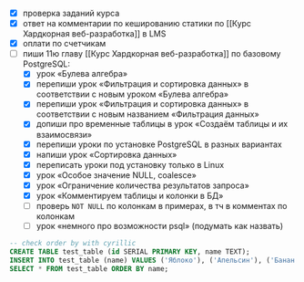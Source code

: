 - [x] проверка заданий курса
- [x] ответ на комментарии по кешированию статики по [[Курс Хардкорная веб-разработка]] в LMS
- [x] оплати по счетчикам
- [ ] пиши 11ю главу [[Курс Хардкорная веб-разработка]] по базовому PostgreSQL:
	- [x] урок «Булева алгебра»
	- [x] перепиши урок «Фильтрация и сортировка данных» в соответствии с новым уроком «Булева алгебра»
	- [x] перепиши урок «Фильтрация и сортировка данных» в соответствии с новым названием «Фильтрация данных»
	- [x] допиши про временные таблицы в урок «Создаём таблицы и их взаимосвязи»
	- [x] перепиши уроки по установке PostgreSQL в разных вариантах
	- [x] напиши урок «Сортировка данных»
	- [x] переписать уроки под установку только в Linux
	- [x] урок «Особое значение NULL, coalesce»
	- [x] урок «Ограничение количества результатов запроса»
	- [x] урок «Комментируем таблицы и колонки в БД»
	- [ ] проверь `NOT NULL` по колонкам в примерах, в тч в комментах по колонкам
	- [ ] урок «немного про возможности psql» (подумать как назвать)

```sql
-- check order by with cyrillic
CREATE TABLE test_table (id SERIAL PRIMARY KEY, name TEXT);
INSERT INTO test_table (name) VALUES ('Яблоко'), ('Апельсин'), ('Банан'), ('Виноград');
SELECT * FROM test_table ORDER BY name;
```


